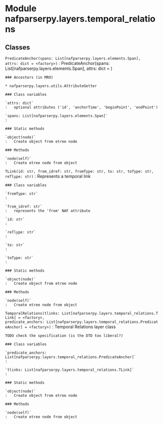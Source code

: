 Module nafparserpy.layers.temporal_relations
============================================

Classes
-------

`PredicateAnchor(spans: List[nafparserpy.layers.elements.Span], attrs: dict = <factory>)`
:   PredicateAnchor(spans: List[nafparserpy.layers.elements.Span], attrs: dict = <factory>)

    ### Ancestors (in MRO)

    * nafparserpy.layers.utils.AttributeGetter

    ### Class variables

    `attrs: dict`
    :   optional attributes ('id', 'anchorTime', 'beginPoint', 'endPoint')

    `spans: List[nafparserpy.layers.elements.Span]`
    :

    ### Static methods

    `object(node)`
    :   Create object from etree node

    ### Methods

    `node(self)`
    :   Create etree node from object

`TLink(id: str, from_idref: str, fromType: str, to: str, toType: str, reTlype: str)`
:   Represents a temporal link

    ### Class variables

    `fromType: str`
    :

    `from_idref: str`
    :   represents the 'from' NAF attribute

    `id: str`
    :

    `reTlype: str`
    :

    `to: str`
    :

    `toType: str`
    :

    ### Static methods

    `object(node)`
    :   Create object from etree node

    ### Methods

    `node(self)`
    :   Create etree node from object

`TemporalRelations(tlinks: List[nafparserpy.layers.temporal_relations.TLink] = <factory>, predicate_anchors: List[nafparserpy.layers.temporal_relations.PredicateAnchor] = <factory>)`
:   Temporal Relations layer class
    
    TODO check the specification (is the DTD too liberal?)

    ### Class variables

    `predicate_anchors: List[nafparserpy.layers.temporal_relations.PredicateAnchor]`
    :

    `tlinks: List[nafparserpy.layers.temporal_relations.TLink]`
    :

    ### Static methods

    `object(node)`
    :   Create object from etree node

    ### Methods

    `node(self)`
    :   Create etree node from object